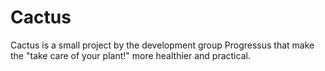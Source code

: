 # Cactus
Cactus is a small project by the development group Progressus that make the "take care of your plant!" more healthier and practical.
